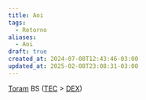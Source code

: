 ```yaml
---
title: Aoi
tags:
  - Retorno
aliases:
  - Aoi
draft: true
created_at: 2024-07-08T12:43:46-03:00
updated_at: 2025-02-08T23:08:31-03:00
---
```


[Toram](content/entrada/2024/07/26/Toram.md)
BS ([TEC](content/entrada/2024/07/09/Toram_TEC.md) > [DEX](content/entrada/2024/07/09/Toram_DEX.md))